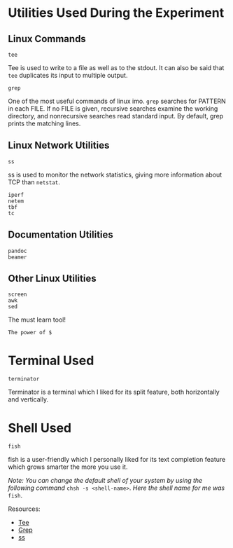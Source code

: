 # Utilities Used During the Experiment

## Linux Commands

```
tee
```
Tee is used to write to a file as well as to the stdout. It can also be
said that `tee` duplicates its input to multiple output.

```
grep
```
One of the most useful commands of linux imo. `grep` searches for PATTERN in each FILE. If no FILE is given, recursive searches examine the 
working directory, and nonrecursive searches read standard input. By default, grep prints the matching lines.

## Linux Network Utilities

```
ss
```
ss is used to monitor the network statistics, giving more information
about TCP than `netstat`.

```
iperf
netem
tbf
tc
```


## Documentation Utilities

```
pandoc
beamer
```

## Other Linux Utilities

```
screen
awk
sed
```
The must learn tool!

```
The power of $
```


# Terminal Used

```
terminator
```
Terminator is a terminal which I liked for its split feature, both
horizontally and vertically.


# Shell Used

```
fish
```

fish is a user-friendly which I personally liked for its text
completion feature which grows smarter the more you use it.

*Note: You can change the default shell of your system by using the
following command* `chsh -s <shell-name>`. *Here the shell name for me
was* `fish`.


Resources:
* [Tee](https://www.computerhope.com/unix/utee.html)
* [Grep](http://man7.org/linux/man-pages/man1/grep.1.html)
* [ss](https://linux.die.net/man/8/ss)

